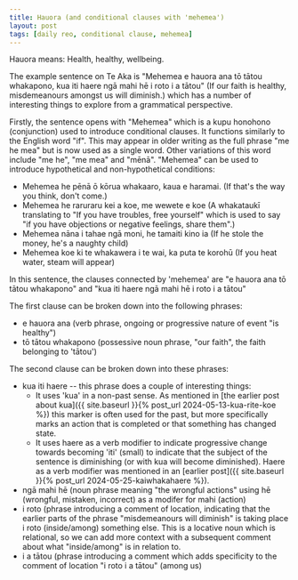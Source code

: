 ```yaml
---
title: Hauora (and conditional clauses with 'mehemea')
layout: post
tags: [daily reo, conditional clause, mehemea]
---
```

Hauora means: Health, healthy, wellbeing.

The example sentence on Te Aka is "Mehemea e hauora ana tō tātou whakapono, kua iti haere ngā mahi hē i roto i a tātou" (If our faith is healthy, misdemeanours amongst us will diminish.) which has a number of interesting things to explore from a grammatical perspective.

Firstly, the sentence opens with "Mehemea" which is a kupu honohono (conjunction) used to introduce conditional clauses. It functions similarly to the English word "if". This may appear in older writing as the full phrase "me he mea" but is now used as a single word. Other variations of this word include "me he", "me mea" and "mēnā". "Mehemea" can be used to introduce hypothetical and non-hypothetical conditions:
- Mehemea he pēnā ō kōrua whakaaro, kaua e haramai. (If that's the way you think, don't come.)
- Mehemea he raruraru kei a koe, me wewete e koe (A whakataukī translating to "If you have troubles, free yourself" which is used to say "if you have objections or negative feelings, share them".)
- Mehemea nāna i tahae ngā moni, he tamaiti kino ia (If he stole the money, he's a naughty child)
- Mehemea koe ki te whakawera i te wai, ka puta te korohū (If you heat water, steam will appear)

In this sentence, the clauses connected by 'mehemea' are "e hauora ana tō tātou whakapono" and "kua iti haere ngā mahi hē i roto i a tātou"

The first clause can be broken down into the following phrases:
- e hauora ana (verb phrase, ongoing or progressive nature of event "is healthy")
- tō tātou whakapono (possessive noun phrase, "our faith", the faith belonging to 'tātou')

The second clause can be broken down into these phrases:
- kua iti haere -- this phrase does a couple of interesting things:
  - It uses 'kua' in a non-past sense. As mentioned in [the earlier post about kua]({{ site.baseurl }}{% post_url 2024-05-13-kua-rite-koe %}) this marker is often used for the past, but more specifically marks an action that is completed or that something has changed state.
  - It uses haere as a verb modifier to indicate progressive change towards becoming 'iti' (small) to indicate that the subject of the sentence is diminishing (or with kua will become diminished). Haere as a verb modifier was mentioned in an [earlier post]({{ site.baseurl }}{% post_url 2024-05-25-kaiwhakahaere %}).
- ngā mahi hē (noun phrase meaning "the wrongful actions" using hē (wrongful, mistaken, incorrect) as a modifer for mahi (action)
- i roto (phrase introducing a comment of location, indicating that the earlier parts of the phrase "misdemeanours will diminish" is taking place i roto (inside/among) something else. This is a locative noun which is relational, so we can add more context with a subsequent comment about what "inside/among" is in relation to.
- i a tātou (phrase introducing a comment which adds specificity to the comment of location "i roto i a tātou" (among us)
